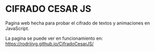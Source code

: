 # CIFRADO CESAR JS

Pagina web hecha para probar el cifrado de textos y animaciones en JavaScript.

La pagina se puede ver en funcionamiento en: https://rodriiivg.github.io/CifradoCesarJS/

